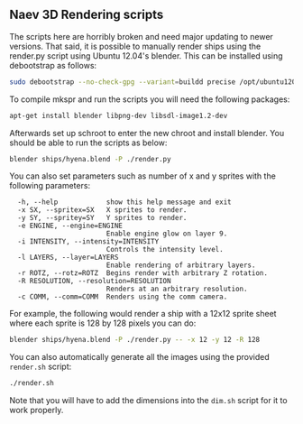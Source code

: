 ## Naev 3D Rendering scripts

The scripts here are horribly broken and need major updating to newer versions.
That said, it is possible to manually render ships using the render.py script
using Ubuntu 12.04's blender. This can be installed using debootstrap as follows:

```sh
sudo debootstrap --no-check-gpg --variant=buildd precise /opt/ubuntu1204 http://archive.ubuntu.com/ubuntu/
```

To compile mkspr and run the scripts you will need the following packages:

```sh
apt-get install blender libpng-dev libsdl-image1.2-dev
```

Afterwards set up schroot to enter the new chroot and install blender. You
should be able to run the scripts as below:

```sh
blender ships/hyena.blend -P ./render.py
```

You can also set parameters such as number of x and y sprites with the following parameters:

```
  -h, --help            show this help message and exit
  -x SX, --spritex=SX   X sprites to render.
  -y SY, --spritey=SY   Y sprites to render.
  -e ENGINE, --engine=ENGINE
                        Enable engine glow on layer 9.
  -i INTENSITY, --intensity=INTENSITY
                        Controls the intensity level.
  -l LAYERS, --layer=LAYERS
                        Enable rendering of arbitrary layers.
  -r ROTZ, --rotz=ROTZ  Begins render with arbitrary Z rotation.
  -R RESOLUTION, --resolution=RESOLUTION
                        Renders at an arbitrary resolution.
  -c COMM, --comm=COMM  Renders using the comm camera.
```

For example, the following would render a ship with a 12x12 sprite sheet where each sprite is 128 by 128 pixels you can do:

```sh
blender ships/hyena.blend -P ./render.py -- -x 12 -y 12 -R 128
```

You can also automatically generate all the images using the provided `render.sh` script:

```sh
./render.sh
```

Note that you will have to add the dimensions into the `dim.sh` script for it to work properly.
